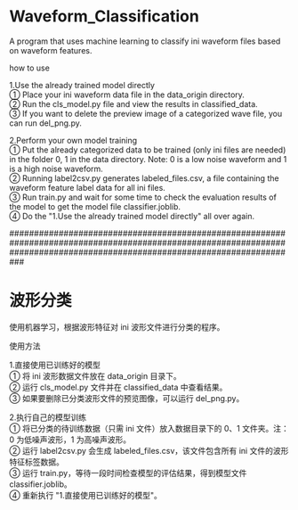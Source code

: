 # Waveform_Classification  
A program that uses machine learning to classify ini waveform files based on waveform features.    

how to use  

1.Use the already trained model directly  
① Place your ini waveform data file in the data_origin directory.  
② Run the cls_model.py file and view the results in classified_data.  
③ If you want to delete the preview image of a categorized wave file, you can run del_png.py.  

2.Perform your own model training  
① Put the already categorized data to be trained (only ini files are needed) in the folder 0, 1 in the data directory. Note: 0 is a low noise waveform and 1 is a high noise waveform.  
② Running label2csv.py generates labeled_files.csv, a file containing the waveform feature label data for all ini files.  
③ Run train.py and wait for some time to check the evaluation results of the model to get the model file classifier.joblib.  
④ Do the "1.Use the already trained model directly" all over again.  



###########################################################################################################################################################################



# 波形分类  
使用机器学习，根据波形特征对 ini 波形文件进行分类的程序。   

使用方法  

1.直接使用已训练好的模型  
① 将 ini 波形数据文件放在 data_origin 目录下。  
② 运行 cls_model.py 文件并在 classified_data 中查看结果。  
③ 如果要删除已分类波形文件的预览图像，可以运行 del_png.py。  

2.执行自己的模型训练  
① 将已分类的待训练数据（只需 ini 文件）放入数据目录下的 0、1 文件夹。注：0 为低噪声波形，1 为高噪声波形。  
② 运行 label2csv.py 会生成 labeled_files.csv，该文件包含所有 ini 文件的波形特征标签数据。  
③ 运行 train.py，等待一段时间检查模型的评估结果，得到模型文件 classifier.joblib。  
④ 重新执行 "1.直接使用已训练好的模型"。  


